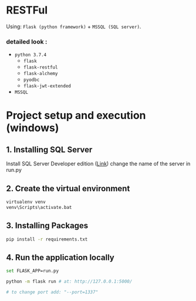 # RESTFul
Using: `Flask (python framework)` + `MSSQL (SQL server)`.

### detailed look :

- `python 3.7.4`
    - `flask`
    - `flask-restful`
    - `flask-alchemy`
    - `pyodbc`
    - `flask-jwt-extended`
- `MSSQL`

# Project setup and execution (windows)

## 1. Installing SQL Server

Install SQL Server Developer edition ([Link](https://www.microsoft.com/en-in/sql-server/sql-server-downloads))
change the name of the server in run.py

## 2. Create the virtual environment 
```bash
virtualenv venv
venv\Scripts\activate.bat
```
## 3. Installing Packages

```bash
pip install -r requirements.txt
```

## 4. Run the application locally

```bash
set FLASK_APP=run.py 

python -m flask run # at: http://127.0.0.1:5000/

# to change port add: "--port=1337"
```